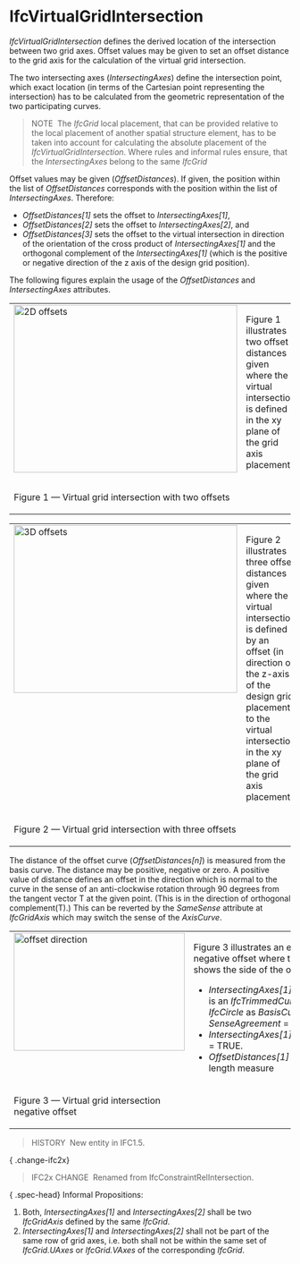 IfcVirtualGridIntersection
==========================

_IfcVirtualGridIntersection_ defines the derived location of the intersection between two grid axes. Offset values may be given to set an offset distance to the grid axis for the calculation of the virtual grid intersection.

The two intersecting axes (_IntersectingAxes_) define the intersection point, which exact location (in terms of the Cartesian point representing the intersection) has to be calculated from the geometric representation of the two participating curves.

> NOTE&nbsp; The _IfcGrid_ local placement, that can be provided relative to the local placement of another spatial structure element, has to be taken into account for calculating the absolute placement of the _IfcVirtualGridIntersection_. Where rules and informal rules ensure, that the _IntersectingAxes_ belong to the same _IfcGrid_

Offset values may be given (_OffsetDistances_). If given, the position within the list of _OffsetDistances_ corresponds with the position within the list of _IntersectingAxes_. Therefore:

* _OffsetDistances[1]_ sets the offset to _IntersectingAxes[1]_,
* _OffsetDistances[2]_ sets the offset to _IntersectingAxes[2]_, and
* _OffsetDistances[3]_ sets the offset to the virtual intersection in direction of the orientation of the cross product of _IntersectingAxes[1]_ and the orthogonal complement of the _IntersectingAxes[1]_ (which is the positive or negative direction of the z axis of the design grid position).

The following figures explain the usage of the _OffsetDistances_ and _IntersectingAxes_ attributes.

<table cellpadding="2" cellspacing="2">
<tr valign="top"><td align="left" valign="top"><img src="../../../../../../figures/ifcvirtualgridintersection-layout1.gif" alt="2D offsets" border="0" height="300" width="400"></td>
<td style="vertical-align:bottom">
<p class="small">Figure 1 illustrates two offset distances given where the virtual intersection is defined in the xy plane of the grid axis placement.</p>
</td>
</tr>
<tr><td><p class="figure">Figure 1 &mdash; Virtual grid intersection with two offsets</p></td>
<td>&nbsp;</td></tr>
</table>

<table cellpadding="2" cellspacing="2"><tr valign="top"><td align="left" valign="top"><img src="../../../../../../figures/ifcvirtualgridintersection-layout2.gif" alt="3D offsets" border="0" height="300" width="400"></td>
<td style="vertical-align:bottom">
<p class="small">Figure 2 illustrates three offset distances given where the virtual intersection is defined by an offset (in direction of the
z-axis of the design grid placement) to the virtual intersection in the xy plane of the grid axis placement.</p>
</td>
</tr>
<tr><td><p class="figure">Figure 2 &mdash; Virtual grid intersection with three offsets</p></td>
<td>&nbsp;</td></tr>
</table>

The distance of the offset curve (_OffsetDistances[n]_) is measured from the basis curve. The distance may be positive, negative or zero. A positive value of distance defines an offset in the direction which is normal to the curve in the sense of an anti-clockwise rotation through 90 degrees from the tangent vector T at the given point. (This is in the direction of orthogonal complement(T).) This can be reverted by the _SameSense_ attribute at _IfcGridAxis_ which may switch the sense of the _AxisCurve_.

<table cellpadding="2" cellspacing="2">
<tr><td align="left" valign="top" width="400"><img src="../../../../../../figures/ifcvirtualgridintersection-offset1.gif" alt="offset direction" border="0" height="211" width="306"></td>
<td style="vertical-align:bottom">
<p class="small">Figure 3 illustrates an example of a negative offset where the figure shows the side of the offset.</p>
<ul>
<li class="small"><em>IntersectingAxes[1].AxisCurve</em> is an
<em>IfcTrimmedCurve</em> with an <em>IfcCircle</em> as
<em>BasisCurve</em> and <em>SenseAgreement</em> = TRUE.</li>
<li class="small"><em>IntersectingAxes[1].SameSense</em> = TRUE.</li>
<li class="small"><em>OffsetDistances[1]</em> is a negative length measure</li>
</ul>
</td>
</tr>
<tr><td><p class="figure">Figure 3 &mdash; Virtual grid intersection negative offset</p></td>
<td>&nbsp;</td></tr>
</table>

> HISTORY&nbsp; New entity in IFC1.5.

{ .change-ifc2x}
> IFC2x CHANGE&nbsp; Renamed from IfcConstraintRelIntersection.

{ .spec-head}
Informal Propositions:

1. Both, _IntersectingAxes[1]_ and _IntersectingAxes[2]_ shall be two _IfcGridAxis_ defined by the same _IfcGrid_.
2. _IntersectingAxes[1]_ and _IntersectingAxes[2]_ shall not be part of the same row of grid axes, i.e. both shall not be within the same set of _IfcGrid.UAxes_ or _IfcGrid.VAxes_ of the corresponding _IfcGrid_.

